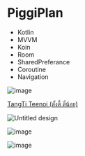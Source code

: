 # PiggiPlan

- Kotlin 
- MVVM
- Koin
- Room
- SharedPreferance
- Coroutine
- Navigation

![image](https://user-images.githubusercontent.com/29501571/148587768-fb4d90ea-71cd-4851-b76e-f557d6bc5240.png)

[TangTi Teenoi (ตั้งตี้ ตี๋น้อย)](https://play.google.com/store/apps/details?id=com.arnoract.piggiplan)

![Untitled design](https://user-images.githubusercontent.com/29501571/148505169-067b218f-201a-4ac2-9b78-f6cd79959ed3.jpg)

![image](https://user-images.githubusercontent.com/29501571/148350502-9f4ac0ed-1dc7-4328-a3f9-0fb7a4e8a1d9.png)

![image](https://user-images.githubusercontent.com/29501571/148349561-ac0cad63-2d9e-4e3d-ac07-5166d69b55bd.png)

